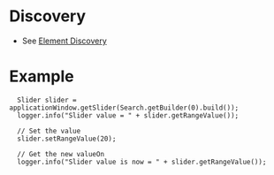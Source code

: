 # Discovery 
* See [Element Discovery](element-discovery.md)

# Example

```
  Slider slider = applicationWindow.getSlider(Search.getBuilder(0).build());
  logger.info("Slider value = " + slider.getRangeValue());

  // Set the value
  slider.setRangeValue(20);
  
  // Get the new valueOn
  logger.info("Slider value is now = " + slider.getRangeValue());
```